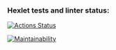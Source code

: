 ### Hexlet tests and linter status:
[![Actions Status](https://github.com/aranger95/python-project-49/actions/workflows/hexlet-check.yml/badge.svg)](https://github.com/aranger95/python-project-49/actions)

[![Maintainability](https://api.codeclimate.com/v1/badges/b3cbad7cefe23fb632f3/maintainability)](https://codeclimate.com/github/aranger95/python-project-49/maintainability)
